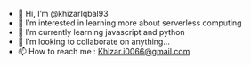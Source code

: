 - 👋 Hi, I’m @khizarIqbal93
- 👀 I’m interested in learning more about serverless computing
- 🌱 I’m currently learning javascript and python
- 💞️ I’m looking to collaborate on anything...
- 📫 How to reach me : Khizar.i0066@gmail.com

<!---
khizarIqbal93/khizarIqbal93 is a ✨ special ✨ repository because its `README.md` (this file) appears on your GitHub profile.
You can click the Preview link to take a look at your changes.
--->
